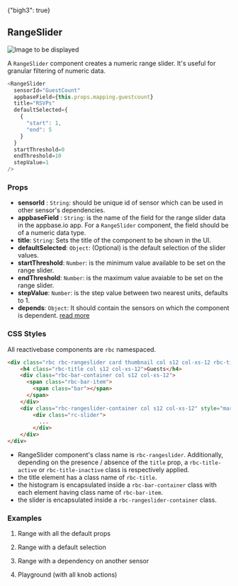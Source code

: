 {"bigh3": true}

## RangeSlider

![Image to be displayed](https://i.imgur.com/OYUWZHL.png)

A `RangeSlider` component creates a numeric range slider. It's useful for granular filtering of numeric data.

```js
<RangeSlider
  sensorId="GuestCount"
  appbaseField={this.props.mapping.guestcount}
  title="RSVPs"
  defaultSelected={
    { 
      "start": 1,
      "end": 5
    }
  }
  startThreshold=0
  endThreshold=10
  stepValue=1
/>
```

### Props

- **sensorId** : `String`: should be unique id of sensor which can be used in other sensor's dependencies.   
- **appbaseField** : `String`: is the name of the field for the range slider data in the appbase.io app. For a `RangeSlider` component, the field should be of a numeric data type.
- **title**: `String`: Sets the title of the component to be shown in the UI.
- **defaultSelected**: `Object`: (Optional) is the default selection of the slider values.    
- **startThreshold**: `Number`: is the minimum value available to be set on the range slider.  
- **endThreshold**: `Number`: is the maximum value avaiable to be set on the range slider.  
- **stepValue**: `Number`: is the step value between two nearest units, defaults to 1.
- **depends**: `Object`: It should contain the sensors on which the component is dependent. [read more](https://appbaseio.github.io/reactive-maps-docs/v1/getting-started/Dependency.html)


### CSS Styles

All reactivebase components are `rbc` namespaced.

```html
<div class="rbc rbc-rangeslider card thumbnail col s12 col-xs-12 rbc-title-active">
    <h4 class="rbc-title col s12 col-xs-12">Guests</h4>
    <div class="rbc-bar-container col s12 col-xs-12">
      <span class="rbc-bar-item">
        <span class="bar"></span>
      </span>
    </div>
    <div class="rbc-rangeslider-container col s12 col-xs-12" style="margin: 25px 0px;">
        <div class="rc-slider">
          ...
        </div>
    </div>
</div>
```

* RangeSlider component's class name is `rbc-rangeslider`. Additionally, depending on the presence / absence of the `title` prop, a `rbc-title-active` or `rbc-title-inactive` class is respectively applied.
* the title element has a class name of `rbc-title`.
* the histogram is encapsulated inside a `rbc-bar-container` class with each element having class name of `rbc-bar-item`.
* the slider is encapsulated inside a `rbc-rangeslider-container` class.


### Examples

1. Range with all the default props

2. Range with a default selection

3. Range with a dependency on another sensor

4. Playground (with all knob actions)

